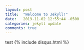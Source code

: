 ```yaml
---
layout: post
title:  "Welcome to Jekyll!"
date:   2019-11-02 12:55:44 -0500
categories: jekyll update
comments: true
---
```

test
{% include disqus.html %}